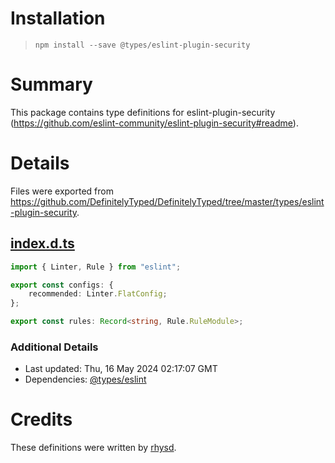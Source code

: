 # Installation
> `npm install --save @types/eslint-plugin-security`

# Summary
This package contains type definitions for eslint-plugin-security (https://github.com/eslint-community/eslint-plugin-security#readme).

# Details
Files were exported from https://github.com/DefinitelyTyped/DefinitelyTyped/tree/master/types/eslint-plugin-security.
## [index.d.ts](https://github.com/DefinitelyTyped/DefinitelyTyped/tree/master/types/eslint-plugin-security/index.d.ts)
````ts
import { Linter, Rule } from "eslint";

export const configs: {
    recommended: Linter.FlatConfig;
};

export const rules: Record<string, Rule.RuleModule>;

````

### Additional Details
 * Last updated: Thu, 16 May 2024 02:17:07 GMT
 * Dependencies: [@types/eslint](https://npmjs.com/package/@types/eslint)

# Credits
These definitions were written by [rhysd](https://github.com/rhysd).
